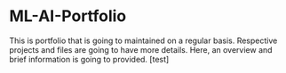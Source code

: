 # ML-AI-Portfolio
This is portfolio that is going to maintained on a regular basis. Respective projects and files are going to have more details. Here, an overview and brief information is going to provided.
[test]
